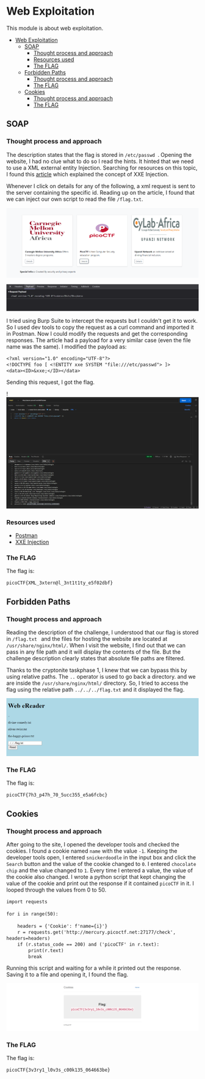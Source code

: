 # Web Exploitation

This module is about web exploitation.

- [Web Exploitation](#web-exploitation)
  - [SOAP](#soap)
    - [Thought process and approach](#thought-process-and-approach)
    - [Resources used](#resources-used)
    - [The FLAG](#the-flag)
  - [Forbidden Paths](#forbidden-paths)
    - [Thought process and approach](#thought-process-and-approach-1)
    - [The FLAG](#the-flag-1)
  - [Cookies](#cookies)
    - [Thought process and approach](#thought-process-and-approach-2)
    - [The FLAG](#the-flag-2)


## SOAP

### Thought process and approach

The description states that the flag is stored in `/etc/passwd `. Opening the website, I had no clue what to do so I read the hints. It hinted that we need to use a XML external entity Injection. Searching for resources on this topic, I found this [article](https://portswigger.net/web-security/xxe) which explained the concept of XXE Injection. 

Whenever I click on details for any of the following, a xml request is sent to the server containing the specific id. Reading up on the article, I found that we can inject our own script to read the file `/flag.txt`. 

![](../resources/soap/2.png)

![](../resources/soap/image.png)

I tried using Burp Suite to intercept the requests but I couldn't get it to work. So I used dev tools to copy the request as a curl command and imported it in Postman. Now I could modify the requests and get the corresponding responses. The article had a payload for a very similar case (even the file name was the same). I modified the payload as:

```
<?xml version="1.0" encoding="UTF-8"?>
<!DOCTYPE foo [ <!ENTITY xxe SYSTEM "file:///etc/passwd"> ]>
<data><ID>&xxe;</ID></data>
```

Sending this request, I got the flag.

!![](../resources/soap/3.png)

### Resources used

- [Postman](https://www.postman.com/)
- [XXE Injection](https://portswigger.net/web-security/xxe)
  
### The FLAG

The flag is:

```
picoCTF{XML_3xtern@l_3nt1t1ty_e5f02dbf}
```

## Forbidden Paths 

### Thought process and approach 

Reading the description of the challenge, I understood that our flag is stored in `/flag.txt ` and the files for hosting the website are located at `/usr/share/nginx/html/`. When I visit the website, I find out that we can pass in any file path and it will display the contents of the file. But the challenge description clearly states that absolute file paths are filtered. 

Thanks to the cryptonite taskphase 1, I knew that we can bypass this by using relative paths. The `..` operator is used to go back a directory. and we are inside the `/usr/share/nginx/html/` directory. So, I tried to access the flag using the relative path `../../../flag.txt` and it displayed the flag.

![](../resources/forbidden_paths/image.png)

### The FLAG

The flag is:

```
picoCTF{7h3_p47h_70_5ucc355_e5a6fcbc}
```

## Cookies

### Thought process and approach 

After going to the site, I opened the developer tools and checked the cookies. I found a cookie named `name` with the value `-1`. Keeping the developer tools open, I entered `snickerdoodle` in the input box and click the `Search` button and the value of the cookie changed to `0`. I entered `chocolate chip` and the value changed to `1`. Every time I entered a value, the value of the cookie also changed. I wrote a python script that kept changing the value of the cookie and print out the response if it contained `picoCTF` in it. I looped through the values from 0 to 50.

```
import requests

for i in range(50):
    
    headers = {'Cookie': f'name={i}'}
    r = requests.get('http://mercury.picoctf.net:27177/check', headers=headers)
    if (r.status_code == 200) and ('picoCTF' in r.text):
        print(r.text)
        break
```

Running this script and waiting for a while it printed out the response. Saving it to a file and opening it, I found the flag.

![](../resources/cookies/image.png)

### The FLAG

The flag is:

```
picoCTF{3v3ry1_l0v3s_c00k135_064663be}
```

